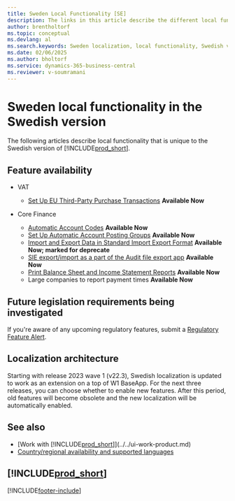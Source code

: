 ```yaml
---
title: Sweden Local Functionality [SE]
description: The links in this article describe the different local functionality in the Swedish version of Business Central.
author: brentholtorf
ms.topic: conceptual
ms.devlang: al
ms.search.keywords: Sweden localization, local functionality, Swedish version
ms.date: 02/06/2025
ms.author: bholtorf
ms.service: dynamics-365-business-central
ms.reviewer: v-soumramani
---
```


# Sweden local functionality in the Swedish version

The following articles describe local functionality that is unique to the Swedish version of [!INCLUDE[prod_short](../../includes/prod_short.md)].  

## Feature availability  

- VAT
  - [Set Up EU Third-Party Purchase Transactions](how-to-set-up-eu-third-party-purchase-transactions.md) **Available Now**

- Core Finance
  - [Automatic Account Codes](automatic-account-codes.md) **Available Now**
  - [Set Up Automatic Account Posting Groups](how-to-set-up-automatic-account-posting-groups.md)  **Available Now**
  - [Import and Export Data in Standard Import Export Format](how-to-import-and-export-data-in-standard-import-export-format.md) **Available Now; marked for deprecate**  
  - [SIE export/import as a part of the Audit file export app](how-to-use-sie-audit-files-export.md) **Available Now**
  - [Print Balance Sheet and Income Statement Reports](how-to-print-balance-sheet-and-income-statement-reports.md) **Available Now**
  - Large companies to report payment times **Available Now**

## Future legislation requirements being investigated

If you're aware of any upcoming regulatory features, submit a [Regulatory Feature Alert](https://forms.office.com/pages/responsepage.aspx?id=v4j5cvGGr0GRqy180BHbRwkeauYiJKZOpJ0CtKuVmJlURURaMlQ4Rk05UFY4NkVEOTA0MUU5WThXSC4u).

## Localization architecture

Starting with release 2023 wave 1 (v22.3), Swedish localization is updated to work as an extension on a top of W1 BaseApp. For the next three releases, you can choose whether to enable new features. After this period, old features will become obsolete and the new localization will be automatically enabled.

## See also

- [Work with [!INCLUDE[prod_short](../../includes/prod_short.md)]](../../ui-work-product.md)  
- [Country/regional availability and supported languages](/dynamics365/business-central/dev-itpro/compliance/apptest-countries-and-translations)  

## [!INCLUDE[prod_short](../../includes/free_trial_md.md)]  

[!INCLUDE[footer-include](../../includes/footer-banner.md)]
